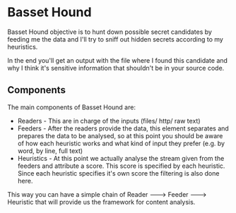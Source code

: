 # Basset Hound

Basset Hound objective is to hunt down possible secret candidates by feeding me the data and I'll try to sniff out
hidden secrets according to my heuristics.

In the end you'll get an output with the file where I found this candidate and why I think it's sensitive information
that shouldn't be in your source code.

## Components

The main components of Basset Hound are:

* Readers - This are in charge of the inputs (files/ http/ raw text)
* Feeders - After the readers provide the data, this element separates and prepares the data to be analysed, so at this
point you should be aware of how each heuristic works and what kind of input they prefer (e.g. by word, by line, full text)
* Heuristics - At this point we actually analyse the stream given from the feeders and attribute a score. This score is
specified by each heuristic. Since each heuristic specifies it's own score the filtering is also done here.

This way you can have a simple chain of Reader ---> Feeder ---> Heuristic that will provide us the framework for content analysis.